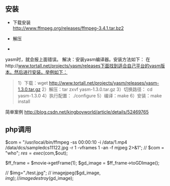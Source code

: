 ## 安装 ##
- 下载安装     
	http://www.ffmpeg.org/releases/ffmpeg-3.4.1.tar.bz2
- 解压

- 



yasm时，就会报上面错误。
解决：安装yasm编译器。安装方法如下：
在http://www.tortall.net/projects/yasm/releases下面找到适合自己平台的yasm版本。然后进行安装。举例如下：     
> 	1）下载：wget http://www.tortall.net/projects/yasm/releases/yasm-1.3.0.tar.gz
> 	2）解压：tar zxvf yasm-1.3.0.tar.gz
> 	3）切换路径： cd yasm-1.3.0
> 	4）执行配置： ./configure
> 	5）编译：make
> 	6）安装：make install









简单案例
http://blog.csdn.net/kingboyworld/article/details/52469765



## php调用

$com = "/usr/local/bin/ffmpeg -ss 00:00:10  -i /data/1.mp4  /data/dcs/sampledcs11122.jpg  -r 1 -vframes 1 -an -f mjpeg 2>&1";
// $com = "who";
$res = exec($com,$out);



$ff_frame = $movie->getFrame(1);
$gd_image = $ff_frame->toGDImage();


// $img="./test.jpg";
// imagejpeg($gd_image, $img);
// imagedestroy($gd_image);